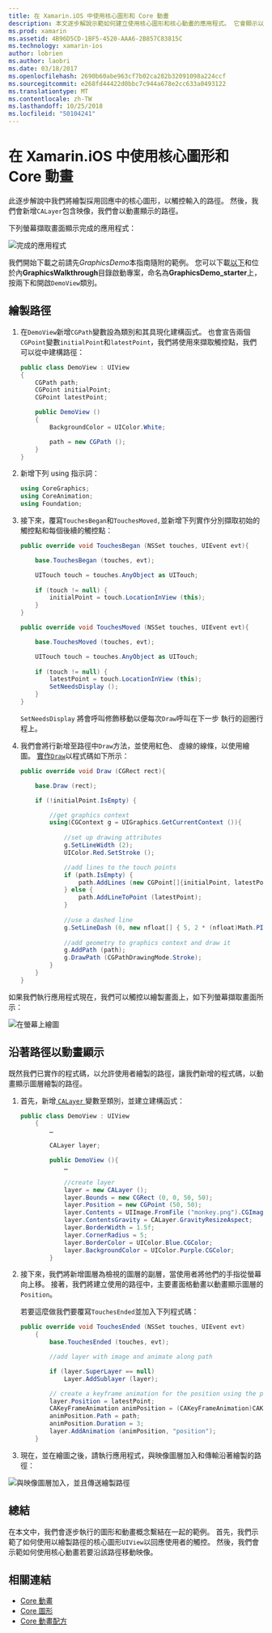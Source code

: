 ```yaml
---
title: 在 Xamarin.iOS 中使用核心圖形和 Core 動畫
description: 本文逐步解說示範如何建立使用核心圖形和核心動畫的應用程式。 它會顯示以回應使用者的觸控式螢幕上繪製的方式，以及如何以動畫顯示沿著路徑移動映像。
ms.prod: xamarin
ms.assetid: 4B96D5CD-1BF5-4520-AAA6-2B857C83815C
ms.technology: xamarin-ios
author: lobrien
ms.author: laobri
ms.date: 03/18/2017
ms.openlocfilehash: 2690b60abe963cf7b02ca282b32091098a224ccf
ms.sourcegitcommit: e268fd44422d0bbc7c944a678e2cc633a0493122
ms.translationtype: MT
ms.contentlocale: zh-TW
ms.lasthandoff: 10/25/2018
ms.locfileid: "50104241"
---
```

# <a name="using-core-graphics-and-core-animation-in-xamarinios"></a>在 Xamarin.iOS 中使用核心圖形和 Core 動畫

此逐步解說中我們將繪製採用回應中的核心圖形，以觸控輸入的路徑。 然後，我們會新增`CALayer`包含映像，我們會以動畫顯示的路徑。

下列螢幕擷取畫面顯示完成的應用程式：

![](graphics-animation-walkthrough-images/00-final-app.png "完成的應用程式")

我們開始下載之前請先*GraphicsDemo*本指南隨附的範例。 您可以下載[以下](https://developer.xamarin.com/samples/monotouch/GraphicsAndAnimation/)和位於內**GraphicsWalkthrough**目錄啟動專案，命名為**GraphicsDemo_starter**上，按兩下和開啟`DemoView`類別。

## <a name="drawing-a-path"></a>繪製路徑


1. 在`DemoView`新增`CGPath`變數設為類別和其具現化建構函式。 也會宣告兩個`CGPoint`變數`initialPoint`和`latestPoint`，我們將使用來擷取觸控點，我們可以從中建構路徑：
    
    ```csharp
    public class DemoView : UIView
    {
        CGPath path;
        CGPoint initialPoint;
        CGPoint latestPoint;
    
        public DemoView ()
        {
            BackgroundColor = UIColor.White;
    
            path = new CGPath ();
        }
    }
    ```

2. 新增下列 using 指示詞：

    ```csharp
    using CoreGraphics;
    using CoreAnimation;
    using Foundation;
    ```

3. 接下來，覆寫`TouchesBegan`和`TouchesMoved,`並新增下列實作分別擷取初始的觸控點和每個後續的觸控點：

    ```csharp
    public override void TouchesBegan (NSSet touches, UIEvent evt){
    
        base.TouchesBegan (touches, evt);
    
        UITouch touch = touches.AnyObject as UITouch;
        
        if (touch != null) {
            initialPoint = touch.LocationInView (this);
        }
    }
    
    public override void TouchesMoved (NSSet touches, UIEvent evt){
    
        base.TouchesMoved (touches, evt);
    
        UITouch touch = touches.AnyObject as UITouch;
        
        if (touch != null) {
            latestPoint = touch.LocationInView (this);
            SetNeedsDisplay ();
        }
    }
    ```

    `SetNeedsDisplay` 將會呼叫修飾移動以便每次`Draw`呼叫在下一步 執行的迴圈行程上。

4. 我們會將行新增至路徑中`Draw`方法，並使用紅色、 虛線的線條，以使用繪圖。 [實作`Draw`](~/ios/platform/graphics-animation-ios/core-graphics.md)以程式碼如下所示：

    ```csharp
    public override void Draw (CGRect rect){
    
        base.Draw (rect);
    
        if (!initialPoint.IsEmpty) {
    
            //get graphics context
            using(CGContext g = UIGraphics.GetCurrentContext ()){
                    
                //set up drawing attributes
                g.SetLineWidth (2);
                UIColor.Red.SetStroke ();
    
                //add lines to the touch points
                if (path.IsEmpty) {
                    path.AddLines (new CGPoint[]{initialPoint, latestPoint});
                } else {
                    path.AddLineToPoint (latestPoint);
                }
            
                //use a dashed line
                g.SetLineDash (0, new nfloat[] { 5, 2 * (nfloat)Math.PI });
                                
                //add geometry to graphics context and draw it
                g.AddPath (path);       
                g.DrawPath (CGPathDrawingMode.Stroke);
            }
        }
    }
    ```

如果我們執行應用程式現在，我們可以觸控以繪製畫面上，如下列螢幕擷取畫面所示：

![](graphics-animation-walkthrough-images/01-path.png "在螢幕上繪圖")

## <a name="animating-along-a-path"></a>沿著路徑以動畫顯示

既然我們已實作的程式碼，以允許使用者繪製的路徑，讓我們新增的程式碼，以動畫顯示圖層繪製的路徑。

1. 首先，新增[ `CALayer` ](~/ios/platform/graphics-animation-ios/core-animation.md)變數至類別，並建立建構函式：

    ```csharp
    public class DemoView : UIView
        {
            …
    
            CALayer layer;
    
            public DemoView (){
                …
    
                //create layer
                layer = new CALayer ();
                layer.Bounds = new CGRect (0, 0, 50, 50);
                layer.Position = new CGPoint (50, 50);
                layer.Contents = UIImage.FromFile ("monkey.png").CGImage;
                layer.ContentsGravity = CALayer.GravityResizeAspect;
                layer.BorderWidth = 1.5f;
                layer.CornerRadius = 5;
                layer.BorderColor = UIColor.Blue.CGColor;
                layer.BackgroundColor = UIColor.Purple.CGColor;
            }
    ```

2. 接下來，我們將新增圖層為檢視的圖層的副層，當使用者將他們的手指從螢幕向上移。 接著，我們將建立使用的路徑中，主要畫面格動畫以動畫顯示圖層的`Position`。

    若要這麼做我們要覆寫`TouchesEnded`並加入下列程式碼：

    ```csharp
    public override void TouchesEnded (NSSet touches, UIEvent evt)
        {
            base.TouchesEnded (touches, evt);

            //add layer with image and animate along path

            if (layer.SuperLayer == null)
                Layer.AddSublayer (layer);

            // create a keyframe animation for the position using the path
            layer.Position = latestPoint;
            CAKeyFrameAnimation animPosition = (CAKeyFrameAnimation)CAKeyFrameAnimation.FromKeyPath ("position");
            animPosition.Path = path;
            animPosition.Duration = 3;
            layer.AddAnimation (animPosition, "position");
        }
    ```

3. 現在，並在繪圖之後，請執行應用程式，與映像圖層加入和傳輸沿著繪製的路徑：

![](graphics-animation-walkthrough-images/00-final-app.png "與映像圖層加入，並且傳送繪製路徑")

## <a name="summary"></a>總結

在本文中，我們會逐步執行的圖形和動畫概念繫結在一起的範例。 首先，我們示範了如何使用以繪製路徑的核心圖形`UIView`以回應使用者的觸控。 然後，我們會示範如何使用核心動畫若要沿該路徑移動映像。


## <a name="related-links"></a>相關連結

- [Core 動畫](~/ios/platform/graphics-animation-ios/core-animation.md)
- [Core 圖形](~/ios/platform/graphics-animation-ios/core-graphics.md)
- [Core 動畫配方](https://github.com/xamarin/recipes/tree/master/Recipes/ios/animation/coreanimation)
